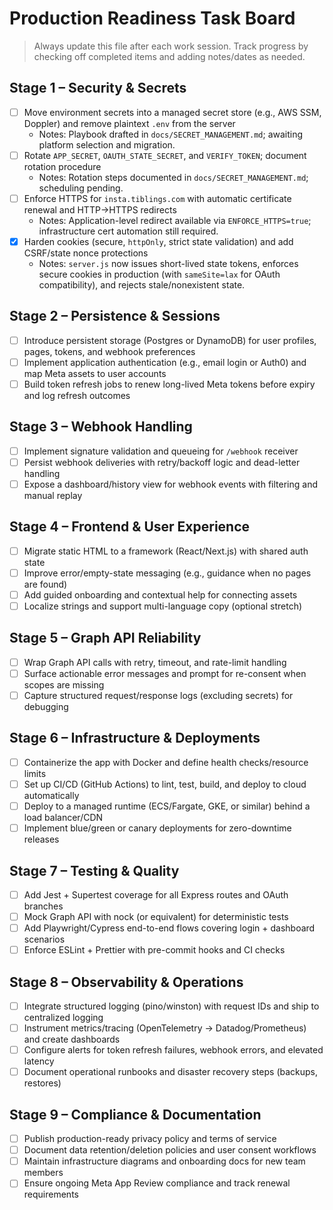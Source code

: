 # Production Readiness Task Board

> Always update this file after each work session. Track progress by checking off completed items and adding notes/dates as needed.

## Stage 1 – Security & Secrets
- [ ] Move environment secrets into a managed secret store (e.g., AWS SSM, Doppler) and remove plaintext `.env` from the server
  - Notes: Playbook drafted in `docs/SECRET_MANAGEMENT.md`; awaiting platform selection and migration.
- [ ] Rotate `APP_SECRET`, `OAUTH_STATE_SECRET`, and `VERIFY_TOKEN`; document rotation procedure
  - Notes: Rotation steps documented in `docs/SECRET_MANAGEMENT.md`; scheduling pending.
- [ ] Enforce HTTPS for `insta.tiblings.com` with automatic certificate renewal and HTTP→HTTPS redirects
  - Notes: Application-level redirect available via `ENFORCE_HTTPS=true`; infrastructure cert automation still required.
- [x] Harden cookies (secure, `httpOnly`, strict state validation) and add CSRF/state nonce protections
  - Notes: `server.js` now issues short-lived state tokens, enforces secure cookies in production (with `sameSite=lax` for OAuth compatibility), and rejects stale/nonexistent state.

## Stage 2 – Persistence & Sessions
- [ ] Introduce persistent storage (Postgres or DynamoDB) for user profiles, pages, tokens, and webhook preferences
- [ ] Implement application authentication (e.g., email login or Auth0) and map Meta assets to user accounts
- [ ] Build token refresh jobs to renew long-lived Meta tokens before expiry and log refresh outcomes

## Stage 3 – Webhook Handling
- [ ] Implement signature validation and queueing for `/webhook` receiver
- [ ] Persist webhook deliveries with retry/backoff logic and dead-letter handling
- [ ] Expose a dashboard/history view for webhook events with filtering and manual replay

## Stage 4 – Frontend & User Experience
- [ ] Migrate static HTML to a framework (React/Next.js) with shared auth state
- [ ] Improve error/empty-state messaging (e.g., guidance when no pages are found)
- [ ] Add guided onboarding and contextual help for connecting assets
- [ ] Localize strings and support multi-language copy (optional stretch)

## Stage 5 – Graph API Reliability
- [ ] Wrap Graph API calls with retry, timeout, and rate-limit handling
- [ ] Surface actionable error messages and prompt for re-consent when scopes are missing
- [ ] Capture structured request/response logs (excluding secrets) for debugging

## Stage 6 – Infrastructure & Deployments
- [ ] Containerize the app with Docker and define health checks/resource limits
- [ ] Set up CI/CD (GitHub Actions) to lint, test, build, and deploy to cloud automatically
- [ ] Deploy to a managed runtime (ECS/Fargate, GKE, or similar) behind a load balancer/CDN
- [ ] Implement blue/green or canary deployments for zero-downtime releases

## Stage 7 – Testing & Quality
- [ ] Add Jest + Supertest coverage for all Express routes and OAuth branches
- [ ] Mock Graph API with nock (or equivalent) for deterministic tests
- [ ] Add Playwright/Cypress end-to-end flows covering login + dashboard scenarios
- [ ] Enforce ESLint + Prettier with pre-commit hooks and CI checks

## Stage 8 – Observability & Operations
- [ ] Integrate structured logging (pino/winston) with request IDs and ship to centralized logging
- [ ] Instrument metrics/tracing (OpenTelemetry → Datadog/Prometheus) and create dashboards
- [ ] Configure alerts for token refresh failures, webhook errors, and elevated latency
- [ ] Document operational runbooks and disaster recovery steps (backups, restores)

## Stage 9 – Compliance & Documentation
- [ ] Publish production-ready privacy policy and terms of service
- [ ] Document data retention/deletion policies and user consent workflows
- [ ] Maintain infrastructure diagrams and onboarding docs for new team members
- [ ] Ensure ongoing Meta App Review compliance and track renewal requirements
